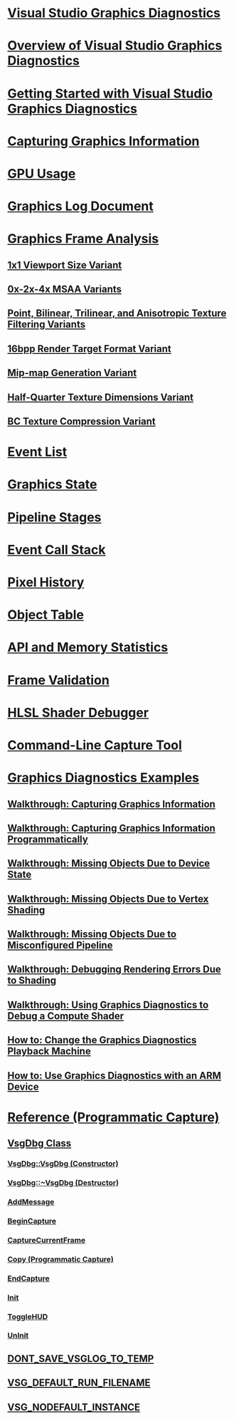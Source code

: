 # [Visual Studio Graphics Diagnostics](visual-studio-graphics-diagnostics.md)
# [Overview of Visual Studio Graphics Diagnostics](overview-of-visual-studio-graphics-diagnostics.md)
# [Getting Started with Visual Studio Graphics Diagnostics](getting-started-with-visual-studio-graphics-diagnostics.md)
# [Capturing Graphics Information](capturing-graphics-information.md)
# [GPU Usage](gpu-usage.md)
# [Graphics Log Document](graphics-log-document.md)
# [Graphics Frame Analysis](graphics-frame-analysis.md)
## [1x1 Viewport Size Variant](1x1-viewport-size-variant.md)
## [0x-2x-4x MSAA Variants](0x-2x-4x-msaa-variants.md)
## [Point, Bilinear, Trilinear, and Anisotropic Texture Filtering Variants](point-bilinear-trilinear-and-anisotropic-texture-filtering-variants.md)
## [16bpp Render Target Format Variant](16bpp-render-target-format-variant.md)
## [Mip-map Generation Variant](mip-map-generation-variant.md)
## [Half-Quarter Texture Dimensions Variant](half-quarter-texture-dimensions-variant.md)
## [BC Texture Compression Variant](bc-texture-compression-variant.md)
# [Event List](graphics-event-list.md)
# [Graphics State](graphics-state.md)
# [Pipeline Stages](graphics-pipeline-stages.md)
# [Event Call Stack](graphics-event-call-stack.md)
# [Pixel History](graphics-pixel-history.md)
# [Object Table](graphics-object-table.md)
# [API and Memory Statistics](graphics-api-and-memory-statistics.md)
# [Frame Validation](graphics-frame-validation.md)
# [HLSL Shader Debugger](hlsl-shader-debugger.md)
# [Command-Line Capture Tool](command-line-capture-tool.md)
# [Graphics Diagnostics Examples](graphics-diagnostics-examples.md)
## [Walkthrough: Capturing Graphics Information](walkthrough-capturing-graphics-information.md)
## [Walkthrough: Capturing Graphics Information Programmatically](walkthrough-capturing-graphics-information-programmatically.md)
## [Walkthrough: Missing Objects Due to Device State](walkthrough-missing-objects-due-to-device-state.md)
## [Walkthrough: Missing Objects Due to Vertex Shading](walkthrough-missing-objects-due-to-vertex-shading.md)
## [Walkthrough: Missing Objects Due to Misconfigured Pipeline](walkthrough-missing-objects-due-to-misconfigured-pipeline.md)
## [Walkthrough: Debugging Rendering Errors Due to Shading](walkthrough-debugging-rendering-errors-due-to-shading.md)
## [Walkthrough: Using Graphics Diagnostics to Debug a Compute Shader](walkthrough-using-graphics-diagnostics-to-debug-a-compute-shader.md)
## [How to: Change the Graphics Diagnostics Playback Machine](how-to-change-the-graphics-diagnostics-playback-machine.md)
## [How to: Use Graphics Diagnostics with an ARM Device](how-to-use-graphics-diagnostics-with-an-arm-device.md)
# [Reference (Programmatic Capture)](reference-programmatic-capture.md)
## [VsgDbg Class](vsgdbg-class.md)
### [VsgDbg::VsgDbg (Constructor)](vsgdbg-vsgdbg-constructor.md)
### [VsgDbg::~VsgDbg (Destructor)](vsgdbg-tilde-vsgdbg-destructor.md)
### [AddMessage](addmessage.md)
### [BeginCapture](begincapture.md)
### [CaptureCurrentFrame](capturecurrentframe.md)
### [Copy (Programmatic Capture)](copy-programmatic-capture.md)
### [EndCapture](endcapture.md)
### [Init](init.md)
### [ToggleHUD](togglehud.md)
### [UnInit](uninit.md)
## [DONT_SAVE_VSGLOG_TO_TEMP](dont-save-vsglog-to-temp.md)
## [VSG_DEFAULT_RUN_FILENAME](vsg-default-run-filename.md)
## [VSG_NODEFAULT_INSTANCE](vsg-nodefault-instance.md)
